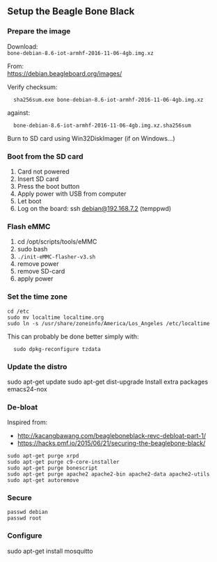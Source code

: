 ## Setup the Beagle Bone Black

### Prepare the image
Download:<br>
  `bone-debian-8.6-iot-armhf-2016-11-06-4gb.img.xz`
  
From:<br>
  https://debian.beagleboard.org/images/

Verify checksum:
```
  sha256sum.exe bone-debian-8.6-iot-armhf-2016-11-06-4gb.img.xz
```
against:
```
  bone-debian-8.6-iot-armhf-2016-11-06-4gb.img.xz.sha256sum
```

Burn to SD card using Win32DiskImager (if on Windows…)

### Boot from the SD card
1. Card not powered
2. Insert SD card
3. Press the boot button 
4. Apply power with USB from computer
5. Let boot
6. Log on the board: ssh debian@192.168.7.2 (temppwd)


### Flash eMMC
1. cd /opt/scripts/tools/eMMC
2. sudo bash
3. `./init-eMMC-flasher-v3.sh`
4. remove power
5. remove SD-card
6. apply power


### Set the time zone
```
cd /etc
sudo mv localtime localtime.org
sudo ln -s /usr/share/zoneinfo/America/Los_Angeles /etc/localtime
```
This can probably be done better simply with:
```
  sudo dpkg-reconfigure tzdata
```

### Update the distro
sudo apt-get update
sudo apt-get dist-upgrade
Install extra packages
emacs24-nox


### De-bloat
Inspired from:
  * http://kacangbawang.com/beagleboneblack-revc-debloat-part-1/
  * https://hacks.pmf.io/2015/06/21/securing-the-beaglebone-black/

```
sudo apt-get purge xrpd
sudo apt-get purge c9-core-installer
sudo apt-get purge bonescript
sudo apt-get purge apache2 apache2-bin apache2-data apache2-utils
sudo apt-get autoremove
```

### Secure
```
passwd debian
passwd root
```

### Configure
sudo apt-get install mosquitto


